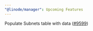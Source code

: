 ```yaml
---
"@linode/manager": Upcoming Features
---
```


Populate Subnets table with data ([#9599](https://github.com/linode/manager/pull/9599))

